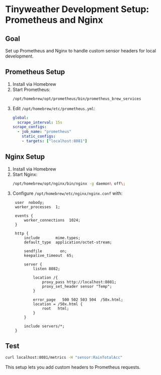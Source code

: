 # Tinyweather Development Setup: Prometheus and Nginx

## Goal
Set up Prometheus and Nginx to handle custom sensor headers for local development.

## Prometheus Setup
1. Install via Homebrew
2. Start Prometheus: 
   ```bash
   /opt/homebrew/opt/prometheus/bin/prometheus_brew_services
   ```
3. Edit `/opt/homebrew/etc/prometheus.yml`:
   ```yaml
   global:
     scrape_interval: 15s
   scrape_configs:
     - job_name: "prometheus"
       static_configs:
       - targets: ["localhost:8081"]
   ```

## Nginx Setup
1. Install via Homebrew
2. Start Nginx: 
   ```bash
   /opt/homebrew/opt/nginx/bin/nginx -g daemon\ off\;
   ```
3. Configure `/opt/homebrew/etc/nginx/nginx.conf` with:
   ```nginx
    user  nobody;
    worker_processes  1;

    events {
        worker_connections  1024;
    }

    http {
        include       mime.types;
        default_type  application/octet-stream;
        
        sendfile        on;
        keepalive_timeout  65;

        server {
            listen 8082;
            
            location /{
                proxy_pass http://localhost:8081;
                proxy_set_header sensor "Temp";
            }

            error_page   500 502 503 504  /50x.html;
            location = /50x.html {
                root   html;
            }
        }

        include servers/*;
    }
   ```

## Test
```bash
curl localhost:8081/metrics -H "sensor:RainTotalAcc"
```

This setup lets you add custom headers to Prometheus requests.
